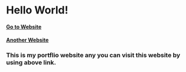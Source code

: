 # Hello World!
#### [Go to Website](https://bishal-poudel.web.app)
#### [Another Website](https://theanxiuser.github.io/bishallpoudel/)

### This is my portflio website any you can visit this website by using above link.
